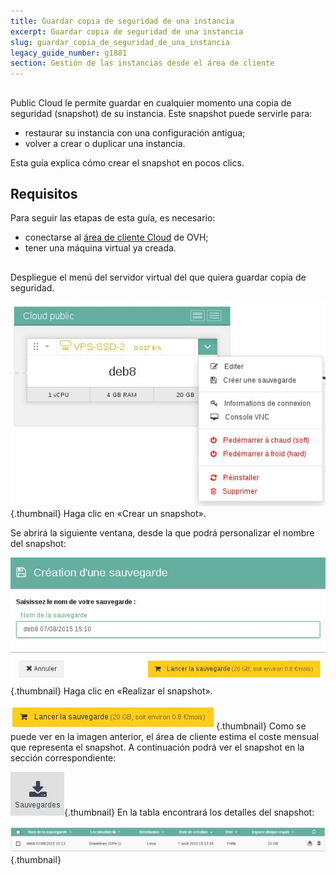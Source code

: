 ```yaml
---
title: Guardar copia de seguridad de una instancia
excerpt: Guardar copia de seguridad de una instancia
slug: guardar_copia_de_seguridad_de_una_instancia
legacy_guide_number: g1881
section: Gestión de las instancias desde el área de cliente
---
```



## 
Public Cloud le permite guardar en cualquier momento una copia de seguridad (snapshot) de su instancia. Este snapshot puede servirle para:


- restaurar su instancia con una configuración antigua;
- volver a crear o duplicar una instancia.


Esta guía explica cómo crear el snapshot en pocos clics.


## Requisitos
Para seguir las etapas de esta guía, es necesario:


- conectarse al [área de cliente Cloud](https://www.ovh.com/manager/cloud/) de OVH;
- tener una máquina virtual ya creada.




## 
Despliegue el menú del servidor virtual del que quiera guardar copia de seguridad.

![](images/img_2803.jpg){.thumbnail}
Haga clic en «Crear un snapshot».

Se abrirá la siguiente ventana, desde la que podrá personalizar el nombre del snapshot:

![](images/img_2804.jpg){.thumbnail}
Haga clic en «Realizar el snapshot».

![](images/img_2805.jpg){.thumbnail}
Como se puede ver en la imagen anterior, el área de cliente estima el coste mensual que representa el snapshot.
A continuación podrá ver el snapshot en la sección correspondiente:

![](images/img_2806.jpg){.thumbnail}
En la tabla encontrará los detalles del snapshot:

![](images/img_2807.jpg){.thumbnail}


## 
 

